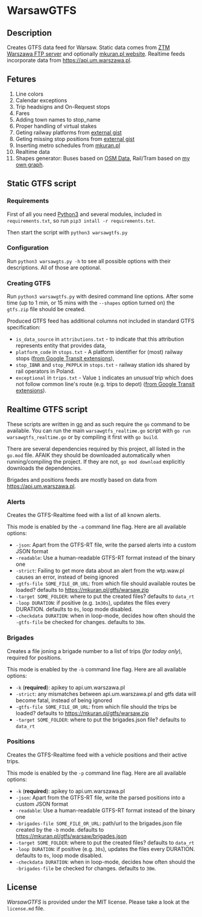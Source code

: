 # WarsawGTFS

## Description
Creates GTFS data feed for Warsaw.
Static data comes from [ZTM Warszawa FTP server](ftp://rozklady.ztm.waw.pl/) and optionally [mkuran.pl website](https://mkuran.pl/).
Realtime feeds incorporate data from <https://api.um.warszawa.pl>.

## Fetures

1. Line colors
2. Calendar exceptions
3. Trip headsigns and On-Request stops
4. Fares
5. Adding town names to stop_name
6. Proper handling of virtual stakes
7. Geting railway platforms from [external gist](https://gist.github.com/MKuranowski/0ca97a012d541899cb1f859cd0bab2e7#file-rail_platforms-json)
8. Geting missing stop positions from [external gist](https://gist.github.com/MKuranowski/0ca97a012d541899cb1f859cd0bab2e7#file-missing_stops-json)
9. Inserting metro schedules from [mkuran.pl](https://mkuran.pl/gtfs/warsaw/)
10. Realtime data
11. Shapes generator: Buses based on [OSM Data](https://www.openstreetmap.org/), Rail/Tram based on [my own graph](https://mkuran.pl/gtfs/warsaw/tram-rail-shapes.osm).


## Static GTFS script

### Requirements

First of all you need [Python3](https://www.python.org) and several modules, included in `requirements.txt`, so run `pip3 intall -r requirements.txt`.

Then start the script with `python3 warsawgtfs.py`

### Configuration

Run `python3 warsawgts.py -h` to see all possible options with their descriptions.
All of those are optional.

### Creating GTFS

Run `python3 warsawgtfs.py` with desired command line options.
After some time (up to 1 min, or 15 mins with the `--shapes` option turned on) the `gtfs.zip` file should be created.


Produced GTFS feed has additional columns not included in standard GTFS specification:
- `is_data_source` in `attributions.txt` - to indicate that this attribution represents entity that provides data,
- `platform_code` in `stops.txt` - A platform identifier for (most) railway stops ([from Google Transit extensions](https://developers.google.com/transit/gtfs/reference/gtfs-extensions#station-platforms)),
- `stop_IBNR` and `stop_PKPPLK` in `stops.txt` - railway station ids shared by rail operators in Poland.
- `exceptional` in `trips.txt` - Value `1` indicates an *unusual* trip which does not follow common line's route (e.g. trips to depot) ([from Google Transit extensions](https://developers.google.com/transit/gtfs/reference/gtfs-extensions#trip-diversions)).


## Realtime GTFS script

These scripts are written in [go](https://golang.org/) and as such require the `go` command to be available.
You can run the main `warsawgtfs_realtime.go` script with `go run warsawgtfs_realtime.go` or by compiling it first with `go build`.

There are several dependencies required by this project, all listed in the `go.mod` file.
AFAIK they should be downloaded automatically when running/compiling the project.
If they are not, `go mod download` explicitly downloads the dependencies.

Brigades and positions feeds are mostly based on data from <https://api.um.warszawa.pl>.


### Alerts

Creates the GTFS-Realtime feed with a list of all known alerts.

This mode is enabled by the `-a` command line flag. Here are all available options:

- `-json`: Apart from the GTFS-RT file, write the parsed alerts into a custom JSON format
- `-readable`: Use a human-readable GTFS-RT format instead of the binary one
- `-strict`: Failing to get more data about an alert from the wtp.waw.pl causes an error, instead of being ignored
- `-gtfs-file SOME_FILE_OR_URL`: from which file should available routes be loaded? defaults to <https://mkuran.pl/gtfs/warsaw.zip>
- `-target SOME_FOLDER`: where to put the created files? defaults to `data_rt`
- `-loop DURATION`: if positive (e.g. `1m30s`), updates the files every DURATION. defaults to `0s`, loop mode disabled.
- `-checkdata DURATION`: when in loop-mode, decides how often should the `-gtfs-file` be checked for changes. defaults to `30m`.


### Brigades

Creates a file joning a brigade number to a list of trips (_for today only_), required for positions.

This mode is enabled by the `-b` command line flag. Here are all available options:

- `-k` (**required**): apikey to api.um.warszawa.pl
- `-strict`: any mismatches between api.um.warszawa.pl and gtfs data will become fatal, instead of being ignored
- `-gtfs-file SOME_FILE_OR_URL`: from which file should the trips be loaded? defaults to <https://mkuran.pl/gtfs/warsaw.zip>
- `-target SOME_FOLDER`: where to put the brigades.json file? defaults to `data_rt`


### Positions

Creates the GTFS-Realtime feed with a vehicle positions and their active trips.

This mode is enabled by the `-p` command line flag. Here are all available options:

- `-k` (**required**): apikey to api.um.warszawa.pl
- `-json`: Apart from the GTFS-RT file, write the parsed positions into a custom JSON format
- `-readable`: Use a human-readable GTFS-RT format instead of the binary one
- `-brigades-file SOME_FILE_OR_URL`: path/url to the brigades.json file created by the `-b` mode. defaults to <https://mkuran.pl/gtfs/warsaw/brigades.json>
- `-target SOME_FOLDER`: where to put the created files? defaults to `data_rt`
- `-loop DURATION`: if positive (e.g. `30s`), updates the files every DURATION. defaults to `0s`, loop mode disabled.
- `-checkdata DURATION`: when in loop-mode, decides how often should the `-brigades-file` be checked for changes. defaults to `30m`.


## License

*WarsawGTFS* is provided under the MIT license. Please take a look at the `license.md` file.
